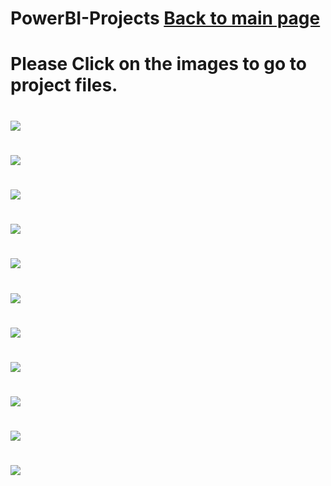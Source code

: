 # PowerBI-Projects                 [Back to main page](https://charliethomasct82.github.io/Website/)
# Please Click on the images to go to project files.   

# [<img src="https://github.com/CharlieThomasCTG/PowerBI-Projects/assets/93368865/6956f587-455c-464c-ba5a-dcf86e59fd89">](https://github.com/charliethomasct82/bank_loan_analysis)

# [<img src="https://github.com/CharlieThomasCTG/PowerBI-Projects/assets/93368865/9ae4b588-40bf-4e0d-bdca-9c58aeb86830">](https://github.com/CharlieThomasCTG/Amazon-Sales-Analysis)

# [<img src="https://github.com/CharlieThomasCTG/PowerBI-Projects/assets/93368865/8cd9a9d8-001a-4582-991c-759eb37617dd">](https://github.com/charliethomasct82/Addidas-Sales-Analysis)

# [<img src="https://github.com/CharlieThomasCTG/PowerBI-Projects/assets/93368865/dae54688-70d6-4b2b-be98-7f0c3df9c340">](https://github.com/charliethomasct82/Hollywood_Movie_performance)

# [<img src="https://github.com/charliethomasct82/PowerBI-Projects/assets/93368865/716742c1-c1aa-4c83-b5c4-913d2686e059">](https://github.com/charliethomasct82/HR-Analytics-DashBoard)

# [<img src="https://github.com/charliethomasct82/PowerBI-Projects/assets/93368865/b3643ab5-d6cf-4218-83ba-fc661819b7e5">](https://github.com/charliethomasct82/Road-Accident-Analysis)

# [<img src="https://github.com/CharlieThomasCTG/PowerBI-Projects/assets/93368865/8013d5ed-05dd-49ca-ae80-643ad40d8047">](https://github.com/charliethomasct82/PowerBI_Cricket_IPL_DashBoard)

# [<img src="https://github.com/CharlieThomasCTG/PowerBI-Projects/assets/93368865/f6f20b01-e5b0-49f7-b875-a9f14a5ddeef">](https://github.com/charliethomasct82/Patient-Wait-List-Analysis)

# [<img src="https://github.com/charliethomasct82/PowerBI-Projects/assets/93368865/c5896ddb-663c-4d1d-a462-79dd95d89b5f">](https://github.com/charliethomasct82/PowerBI_Financial_Complain)

# [<img src="https://github.com/charliethomasct82/PowerBI-Projects/assets/93368865/fd4ac3d2-ccce-4794-8b80-5241832a45be">](https://github.com/charliethomasct82/PowerBi_ElectricVehicleSummary)

# [<img src="https://github.com/charliethomasct82/PowerBI-Projects/assets/93368865/d64edd7d-c356-4023-a987-932d307ddffa">](https://github.com/charliethomasct82/E-Commerce_Sales_DashBoard)








